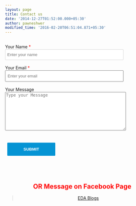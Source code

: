 ```yaml
---
layout: page
title: Contact us
date: '2014-12-27T01:52:00.000+05:30'
author: pawneshwer
modified_time: '2016-02-20T06:51:04.871+05:30'
---
```

<style type="text/css">
input[type="text"] {
    padding: 4px 5px;
    border: 1px solid #d3d3d3;
    border-radius: 2px;
    color: #333333;
}
.contact-text {
    padding: 9px 6px !important;
    width: 387px !important;
}
.contact-textarea {
    width: 395px !important;
}
input[type="submit"]:hover {
    background-color: #2e2e2e;
}
input[type="submit"] {
    border-radius: 2px;
    background-color: #0594d4;
    outline: 0;
    border: 0;
    padding: 5px 8px;
    color: #ffffff;
    margin: 2px 3px;
    cursor: pointer;
}
.contact-button {
    padding: 14px 53px !important;
    margin-left: -3px !important;
    margin-top: 20px !important;
    font-weight: bold;
    text-transform: uppercase;
}
table, td, th {
    border: 1px solid rgba(229, 229, 229, 0);
}
tbody tr:nth-child(odd) td {
    background-color: rgba(249, 249, 249, 0);
}

</style>
<div dir="ltr" style="text-align: left;" trbidi="on">
<div class="ss-form">
<form action="https://docs.google.com/forms/d/e/1FAIpQLSfTPWkfMunPIO8jh7O710lE8TApgW9SNfnuX6siKoAHSGveow/formResponse" id="ss-form" method="POST" onsubmit="" target="_self">
<ol class="ss-question-list" role="list" style="padding-left: 0px; text-align: left;">
<div class="ss-form-question errorbox-good" role="listitem">
<div class="ss-item ss-item-required ss-text">
<div class="ss-form-entry">
<label class="ss-q-item-label" for="entry_1962902341"></label><br />
<div class="ss-q-title">
Your Name
<label aria-label="(Required field)" for="itemView.getDomIdToLabel()"></label>
<span aria-hidden="true" class="ss-required-asterisk" style="color: red;">*</span></div>
<input aria-label="Your Name Enter your name " aria-required="true" class="ss-q-short contact-text" dir="auto" id="entry_1962902341" name="entry.1962902341" placeholder="Enter your name" required="" title="" type="text" value="" />

<br />
<div class="error-message" id="1120790894_errorMessage">
</div>
<div class="required-message">
</div>
</div>
</div>
</div>
<div class="ss-form-question errorbox-good" role="listitem">
<div class="ss-item ss-item-required ss-text">
<div class="ss-form-entry">
<label class="ss-q-item-label" for="entry_327646354"></label><br />
<div class="ss-q-title">
Your Email
<label aria-label="(Required field)" for="itemView.getDomIdToLabel()"></label>
<span aria-hidden="true" class="ss-required-asterisk" style="color: red;">*</span></div>
<input aria-label="Your Email Enter your email " aria-required="true" class="ss-q-short contact-text" dir="auto" id="entry_327646354" name="entry.327646354" placeholder="Enter your email" required="" title="" type="email" value="" />

<br />
<div class="error-message" id="1411305105_errorMessage">
</div>
<div class="required-message">
</div>
</div>
</div>
</div>
<div class="ss-form-question errorbox-good" role="listitem">
<div class="ss-item  ss-paragraph-text">
<div class="ss-form-entry">
<label class="ss-q-item-label" for="entry_1381005011"></label><br />
<div class="ss-q-title">
Your Message
</div>
<div class="ss-q-help ss-secondary-text">
</div>
<textarea aria-label="Your Message Type your Message " class="ss-q-long contact-textarea" dir="auto" id="entry_1381005011" name="entry.1381005011" placeholder="Type your Message" rows="8"></textarea>

</div>
</div>
</div>
<div class="ss-item ss-navigate">
<table id="navigation-table"><tbody>
<tr><td class="ss-form-entry goog-inline-block" id="navigation-buttons"><input class="jfk-button jfk-button-action contact-button" id="ss-submit" name="submit" type="submit" value="Submit" />

</td></tr>
</tbody></table>
</div>
<br />
<br />
<h2 style="text-align: center;">
<span style="color: red;">OR Message on Facebook Page</span></h2>
</ol>
</form>
<center>
<div class="fb-xfbml-parse-ignore">
<blockquote cite="https://www.facebook.com/XDAblogsOfficial">
<a href="https://www.facebook.com/XDAblogsOfficial">EDA Blogs</a></blockquote>
</div>
</div>
</center>
</div>
<script type="text/javascript">H5F.setup(document.getElementById('ss-form'));
          _initFormViewer(
            "[100,,[]\n]\n");</script>